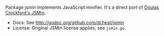 Package jsmin implements JavaScript minifier.
It's a direct port of [Doulas Crockford's JSMin](http://www.crockford.com/javascript/jsmin.html).

* Docs: See <http://godoc.org/github.com/dchest/jsmin>
* License: Original JSMin license applies, see `jsmin.go`.
